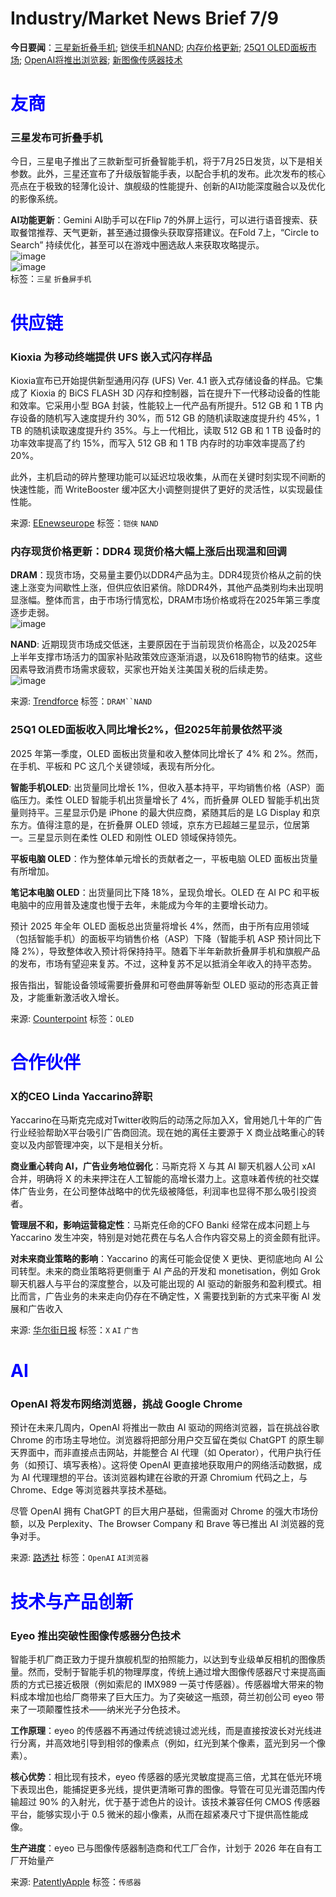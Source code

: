 # Industry/Market News Brief 7/9

**今日要闻**：[三星新折叠手机](#1); [铠侠手机NAND](#2); [内存价格更新](#3); [25Q1 OLED面板市场](#4); [OpenAI将推出浏览器](#5); [新图像传感器技术](#6)

# <span style="color:blue;">友商</span>

<a name="1"></a>
### 三星发布可折叠手机

今日，三星电子推出了三款新型可折叠智能手机，将于7月25日发货，以下是相关参数。此外，三星还宣布了升级版智能手表，以配合手机的发布。此次发布的核心亮点在于极致的轻薄化设计、旗舰级的性能提升、创新的AI功能深度融合以及优化的影像系统。

**AI功能更新**：Gemini AI助手可以在Flip 7的外屏上运行，可以进行语音搜索、获取餐馆推荐、天气更新，甚至通过摄像头获取穿搭建议。在Fold 7上，“Circle to Search” 持续优化，甚至可以在游戏中圈选敌人来获取攻略提示。  
![image](https://github.com/user-attachments/assets/4382a4f2-11b5-472d-bd83-324c5c5f7700)  
![image](https://github.com/user-attachments/assets/4834e7f0-47f5-4110-8b55-335726513449)  
标签：`三星` `折叠屏手机`

# <span style="color:blue;">供应链</span>


<a name="2"></a>
### Kioxia 为移动终端提供 UFS 嵌入式闪存样品

Kioxia宣布已开始提供新型通用闪存 (UFS) Ver. 4.1 嵌入式存储设备的样品。它集成了 Kioxia 的 BiCS FLASH 3D 闪存和控制器，旨在提升下一代移动设备的性能和效率。它采用小型 BGA 封装，性能较上一代产品有所提升。512 GB 和 1 TB 内存设备的随机写入速度提升约 30%，而 512 GB 的随机读取速度提升约 45%，1 TB 的随机读取速度提升约 35%。与上一代相比，读取 512 GB 和 1 TB 设备时的功率效率提高了约 15%，而写入 512 GB 和 1 TB 内存时的功率效率提高了约 20%。

此外，主机启动的碎片整理功能可以延迟垃圾收集，从而在关键时刻实现不间断的快速性能，而 WriteBooster 缓冲区大小调整则提供了更好的灵活性，以实现最佳性能。

来源: [EEnewseurope](https://www.eenewseurope.com/en/kioxia-samples-ufs-embedded-flash-for-mobile-applications/)
标签：`铠侠` `NAND`

<a name="3"></a>
### 内存现货价格更新：DDR4 现货价格大幅上涨后出现温和回调

**DRAM**：现货市场，交易量主要仍以DDR4产品为主。DDR4现货价格从之前的快速上涨变为间歇性上涨，但供应依旧紧俏。除DDR4外，其他产品类别均未出现明显涨幅。整体而言，由于市场行情宽松，DRAM市场价格或将在2025年第三季度逐步走弱。  
![image](https://github.com/user-attachments/assets/1f6f476b-b00b-4540-b3d3-b3f5c7f3b9ab)

**NAND**: 近期现货市场成交低迷，主要原因在于当前现货价格高企，以及2025年上半年支撑市场活力的国家补贴政策效应逐渐消退，以及618购物节的结束。这些因素导致消费市场需求疲软，买家也开始关注美国关税的后续走势。  
![image](https://github.com/user-attachments/assets/6b023b90-e336-4875-a062-087a553fbb8a)

来源: [Trendforce](https://www.trendforce.com/news/2025/07/09/insights-memory-spot-price-update-ddr4-spot-prices-see-mild-pullback-after-steep-climb/)
标签：`DRAM``NAND`


<a name="4"></a>
### 25Q1 OLED面板收入同比增长2%，但2025年前景依然平淡

2025 年第一季度，OLED 面板出货量和收入整体同比增长了 4% 和 2%。然而，在手机、平板和 PC 这几个关键领域，表现有所分化。

**智能手机OLED**: 出货量同比增长 1%，但收入基本持平，平均销售价格（ASP）面临压力。柔性 OLED 智能手机出货量增长了 4%，而折叠屏 OLED 智能手机出货量则持平。三星显示仍是 iPhone 的最大供应商，紧随其后的是 LG Display 和京东方。值得注意的是，在折叠屏 OLED 领域，京东方已超越三星显示，位居第一。三星显示则在柔性 OLED 和刚性 OLED 领域保持领先。

**平板电脑 OLED**：作为整体单元增长的贡献者之一，平板电脑 OLED 面板出货量有所增加。

**笔记本电脑 OLED**：出货量同比下降 18%，呈现负增长。OLED 在 AI PC 和平板电脑中的应用普及速度也慢于去年，未能成为今年的主要增长动力。

预计 2025 年全年 OLED 面板总出货量将增长 4%，然而，由于所有应用领域（包括智能手机）的面板平均销售价格（ASP）下降（智能手机 ASP 预计同比下降 2%），导致整体收入预计将保持持平。随着下半年新款折叠屏手机和旗舰产品的发布，市场有望迎来复苏。不过，这种复苏不足以抵消全年收入的持平态势。

报告指出，智能设备领域需要折叠屏和可卷曲屏等新型 OLED 驱动的形态真正普及，才能重新激活收入增长。

来源: [Counterpoint](https://display.counterpointresearch.com/press-release/oled-panel-revenues-up-2-yoy-in-q1-2025-outlook-for-2025-remains-flattish-amid-tariff-macro-environment-concerns)
标签：`OLED`

# <span style="color:blue;">合作伙伴</span>

### X的CEO Linda Yaccarino辞职

Yaccarino在马斯克完成对Twitter收购后的动荡之际加入X，曾用她几十年的广告行业经验帮助X平台吸引广告商回流。现在她的离任主要源于 X 商业战略重心的转变以及内部管理冲突，以下是相关分析。

**商业重心转向 AI，广告业务地位弱化**：马斯克将 X 与其 AI 聊天机器人公司 xAI 合并，明确将 X 的未来押注在人工智能的高增长潜力上。这意味着传统的社交媒体广告业务，在公司整体战略中的优先级被降低，利润率也显得不那么吸引投资者。

**管理层不和，影响运营稳定性**：马斯克任命的CFO Banki 经常在成本问题上与 Yaccarino 发生冲突，特别是对她花费在与名人合作内容交易上的资金颇有批评。

**对未来商业策略的影响**：Yaccarino 的离任可能会促使 X 更快、更彻底地向 AI 公司转型。未来的商业策略将更侧重于 AI 产品的开发和 monetisation，例如 Grok 聊天机器人与平台的深度整合，以及可能出现的 AI 驱动的新服务和盈利模式。相比而言，广告业务的未来走向仍存在不确定性，X 需要找到新的方式来平衡 AI 发展和广告收入

来源: [华尔街日报](https://www.wsj.com/tech/linda-yaccarino-x-ceo-steps-down-1550842e?mod=hp_trendingnow_article_pos4)
标签：`X` `AI` `广告`

# <span style="color:blue;">AI</span>

<a name="5"></a>
### OpenAI 将发布网络浏览器，挑战 Google Chrome

预计在未来几周内，OpenAI 将推出一款由 AI 驱动的网络浏览器，旨在挑战谷歌 Chrome 的市场主导地位。浏览器将把部分用户交互留在类似 ChatGPT 的原生聊天界面中，而非直接点击网站，并能整合 AI 代理（如 Operator），代用户执行任务（如预订、填写表格）。这将使 OpenAI 更直接地获取用户的网络活动数据，成为 AI 代理理想的平台。该浏览器构建在谷歌的开源 Chromium 代码之上，与 Chrome、Edge 等浏览器共享技术基础。

尽管 OpenAI 拥有 ChatGPT 的巨大用户基础，但需面对 Chrome 的强大市场份额，以及 Perplexity、The Browser Company 和 Brave 等已推出 AI 浏览器的竞争对手。

来源: [路透社](https://www.reuters.com/business/media-telecom/openai-release-web-browser-challenge-google-chrome-2025-07-09/)
标签：`OpenAI` `AI浏览器`

# <span style="color:blue;">技术与产品创新</span>

<a name="6"></a>
### Eyeo 推出突破性图像传感器分色技术

智能手机厂商正致力于提升旗舰机型的拍照能力，以达到专业级单反相机的图像质量。然而，受制于智能手机的物理厚度，传统上通过增大图像传感器尺寸来提高画质的方式已接近极限（例如索尼的 IMX989 一英寸传感器）。传感器增大带来的物料成本增加也给厂商带来了巨大压力。为了突破这一瓶颈，荷兰初创公司 eyeo 带来了一项颠覆性技术——纳米光子分色技术。

**工作原理**：eyeo 的传感器不再通过传统滤镜过滤光线，而是直接按波长对光线进行分离，并高效地引导到相邻的像素点（例如，红光到某个像素，蓝光到另一个像素）。

**核心优势**：相比现有技术，eyeo 传感器的感光灵敏度提高三倍，尤其在低光环境下表现出色，能捕捉更多光线，提供更清晰可靠的图像。导管在可见光谱范围内传输超过 90% 的入射光，优于基于滤色片的设计。该技术兼容任何 CMOS 传感器平台，能够实现小于 0.5 微米的超小像素，从而在超紧凑尺寸下提供高性能成像。

**生产进度**：eyeo 已与图像传感器制造商和代工厂合作，计划于 2026 年在自有工厂开始量产

来源: [PatentlyApple](https://www.patentlyapple.com/2025/07/eyeo-introduces-breakthrough-color-splitting-technology-for-image-sensors-aimed-at-the-smartphone-market-and-beyond.html)
标签：`传感器`
